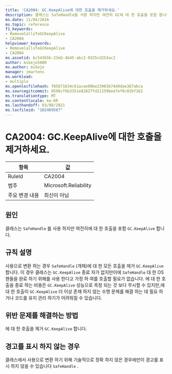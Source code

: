 ```yaml
---
title: 'CA2004: GC.KeepAlive에 대한 호출을 제거하세요.'
description: 클래스는 SafeHandle을 사용 하지만 여전히 GC에 대 한 호출을 포함 합니다. KeepAlive.
ms.date: 11/04/2016
ms.topic: reference
f1_keywords:
- RemoveCallsToGCKeepAlive
- CA2004
helpviewer_keywords:
- RemoveCallsToGCKeepAlive
- CA2004
ms.assetid: bc543b5b-23eb-4b45-abc2-9325cd254ac2
author: mikejo5000
ms.author: mikejo
manager: jmartens
ms.workload:
- multiple
ms.openlocfilehash: f85671634c61acee00be23903b74d4dae387abca
ms.sourcegitcommit: 8590cf6b3351e82827fd21159beefef0c02bf162
ms.translationtype: MT
ms.contentlocale: ko-KR
ms.lasthandoff: 03/08/2021
ms.locfileid: "102469587"
---
```

# <a name="ca2004-remove-calls-to-gckeepalive"></a>CA2004: GC.KeepAlive에 대한 호출을 제거하세요.

|항목|값|
|-|-|
|RuleId|CA2004|
|범주|Microsoft.Reliability|
|주요 변경 내용|최신이 아님|

## <a name="cause"></a>원인
클래스는 `SafeHandle` 를 사용 하지만 여전히에 대 한 호출을 포함 `GC.KeepAlive` 합니다.

## <a name="rule-description"></a>규칙 설명
사용으로 변환 하는 경우 `SafeHandle` (개체)에 대 한 모든 호출을 제거 `GC.KeepAlive` 합니다. 이 경우 클래스는 `GC.KeepAlive` 종료 자가 없지만이에 `SafeHandle` 대 한 OS 핸들을 완료 하기 위해를 사용 한다고 가정 하 여를 호출할 필요가 없습니다.  에 대 한 호출을 종료 하는 비용은 `GC.KeepAlive` 성능으로 측정 되는 것 보다 무시할 수 있지만,에 대 한 호출이 `GC.KeepAlive` 더 이상 존재 하지 않는 수명 문제를 해결 하는 데 필요 하거나 코드를 유지 관리 하기가 어려워질 수 있습니다.

## <a name="how-to-fix-violations"></a>위반 문제를 해결하는 방법
에 대 한 호출을 제거 `GC.KeepAlive` 합니다.

## <a name="when-to-suppress-warnings"></a>경고를 표시 하지 않는 경우
클래스에서 사용으로 변환 하기 위해 기술적으로 정확 하지 않은 경우에만이 경고를 표시 하지 않을 수 있습니다 `SafeHandle` .

